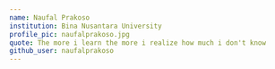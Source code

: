 ```yaml
---
name: Naufal Prakoso
institution: Bina Nusantara University
profile_pic: naufalprakoso.jpg
quote: The more i learn the more i realize how much i don't know
github_user: naufalprakoso
---
```

